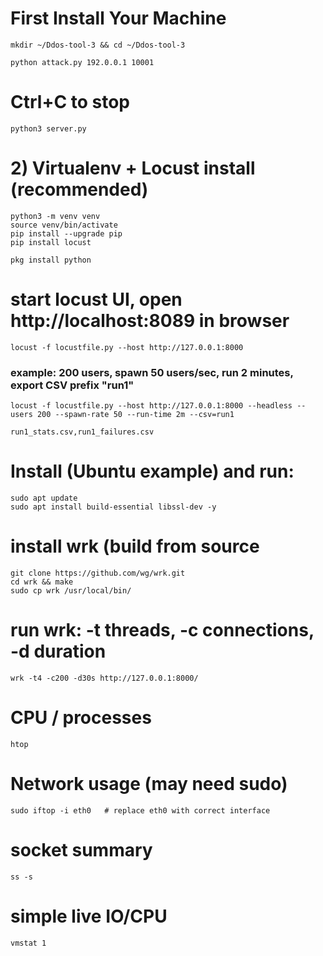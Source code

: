 # First Install Your Machine 

```
mkdir ~/Ddos-tool-3 && cd ~/Ddos-tool-3
```
```
python attack.py 192.0.0.1 10001
```
# Ctrl+C to stop
```
python3 server.py
```
# 2) Virtualenv + Locust install (recommended)
```
python3 -m venv venv
source venv/bin/activate
pip install --upgrade pip
pip install locust
```
```pkg install python```
# start locust UI, open http://localhost:8089 in browser
```
locust -f locustfile.py --host http://127.0.0.1:8000
```
### example: 200 users, spawn 50 users/sec, run 2 minutes, export CSV prefix "run1"
```
locust -f locustfile.py --host http://127.0.0.1:8000 --headless --users 200 --spawn-rate 50 --run-time 2m --csv=run1
```
```run1_stats.csv,run1_failures.csv```
# Install (Ubuntu example) and run:
```
sudo apt update
sudo apt install build-essential libssl-dev -y
```
# install wrk (build from source
```
git clone https://github.com/wg/wrk.git
cd wrk && make
sudo cp wrk /usr/local/bin/
```
# run wrk: -t threads, -c connections, -d duration
```
wrk -t4 -c200 -d30s http://127.0.0.1:8000/
```
# CPU / processes
```
htop
```
# Network usage (may need sudo)
```
sudo iftop -i eth0   # replace eth0 with correct interface
```
# socket summary
```
ss -s
```
# simple live IO/CPU
```
vmstat 1
```
